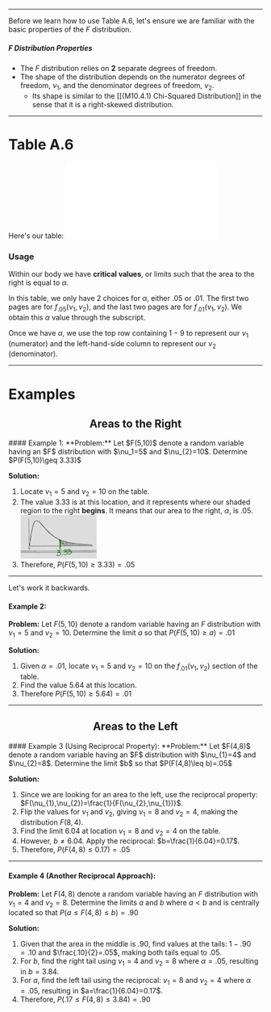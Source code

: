 - - -
Before we learn how to use Table A.6, let's ensure we are familiar with the basic properties of the $F$ distribution.

##### F Distribution Properties
- The $F$ distribution relies on **2** separate degrees of freedom. 
- The shape of the distribution depends on the numerator degrees of freedom, $\nu_{1}$, and the denominator degrees of freedom, $\nu_2$.
	- Its shape is similar to the [[(M10.4.1) Chi-Squared Distribution]] in the sense that it is a right-skewed distribution.

- - -
# Table A.6
Here's our table: ![Table A.6](./Resources/Table%20A6%20-%20Critical%20Values%20of%20the%20F%20Distribution.pdf)
### Usage
Within our body we have **critical values**, or limits such that the area to the right is equal to $\alpha$.

In this table, we only have 2 choices for $\alpha$, either $.05$ or $.01$. 
The first two pages are for $f_{.05}(\nu_{1},\nu_{2})$, and the last two pages are for $f_{.01}(\nu_{1},\nu_{2})$. 
We obtain this $\alpha$ value through the subscript.

Once we have $\alpha$, we use the top row containing $1-9$ to represent our $\nu_{1}$ (numerator) and the left-hand-side column to represent our $\nu_{2}$ (denominator).

- - -
# Examples
<h2 align="center">Areas to the Right</h2>
#### Example 1:
**Problem:** Let $F(5,10)$ denote a random variable having an $F$ distribution with $\nu_1=5$ and $\nu_{2}=10$. 
Determine $P(F(5,10)\geq 3.33)$

**Solution:**
1. Locate $\nu_{1}=5$ and $\nu_{2}=10$ on the table. 
2. The value $3.33$ is at this location, and it represents where our shaded region to the right **begins**. It means that our area to the right, $\alpha$, is $.05$.
	![](./Resources/using-table-A6-example-1.png)
4. Therefore, $P(F(5,10)\geq 3.33)=.05$

- - -
Let's work it backwards.
#### Example 2:
**Problem:** Let $F(5,10)$ denote a random variable having an $F$ distribution with $\nu_{1}=5$ and $\nu_{2}=10$. 
Determine the limit $a$ so that $P(F(5,10)\geq a)=.01$

**Solution:**
1. Given $\alpha=.01$, locate $\nu_{1}=5$ and $\nu_{2}=10$ on the $f_{.01}(\nu_{1},\nu_{2})$ section of the table.
2. Find the value $5.64$ at this location.
3. Therefore $P(F(5,10)\geq 5.64)=.01$

- - -
<h2 align="center">Areas to the Left</h2>
#### Example 3 (Using Reciprocal Property):
**Problem:** Let $F(4,8)$ denote a random variable having an $F$ distribution with $\nu_{1}=4$ and $\nu_{2}=8$. 
Determine the limit $b$ so that $P(F(4,8)\leq b)=.05$

**Solution:**
1. Since we are looking for an area to the left, use the reciprocal property: $F(\nu_{1},\nu_{2})=\frac{1}{F(\nu_{2},\nu_{1})}$.
2. Flip the values for $\nu_{1}$ and $\nu_{2}$, giving $\nu_{1}=8$ and $\nu_{2}=4$, making the distribution $F(8,4)$.
3. Find the limit $6.04$ at location $\nu_{1}=8$ and $\nu_{2}=4$ on the table.
4. However, $b\neq 6.04$. Apply the reciprocal: $b=\frac{1}{6.04}=0.17$.
5. Therefore, $P(F(4,8)\leq 0.17)=.05$

- - -
#### Example 4 (Another Reciprocal Approach):
**Problem:** Let $F(4,8)$ denote a random variable having an $F$ distribution with $\nu_{1}=4$ and $\nu_{2}=8$.
Determine the limits $a$ and $b$ where $a<b$ and is centrally located so that $P(a\leq F(4,8)\leq b)=.90$

**Solution:**
1. Given that the area in the middle is $.90$, find values at the tails: $1-.90=.10$ and $\frac{.10}{2}=.05$, making both tails equal to $.05$.
2. For $b$, find the right tail using $\nu_{1}=4$ and $\nu_{2}=8$ where $\alpha=.05$, resulting in $b=3.84$.
3. For $a$, find the left tail using the reciprocal: $\nu_{1}=8$ and $\nu_{2}=4$ where $\alpha=.05$, resulting in $a=\frac{1}{6.04}=0.17$.
4. Therefore, $P(.17\leq F(4,8)\leq 3.84)=.90$